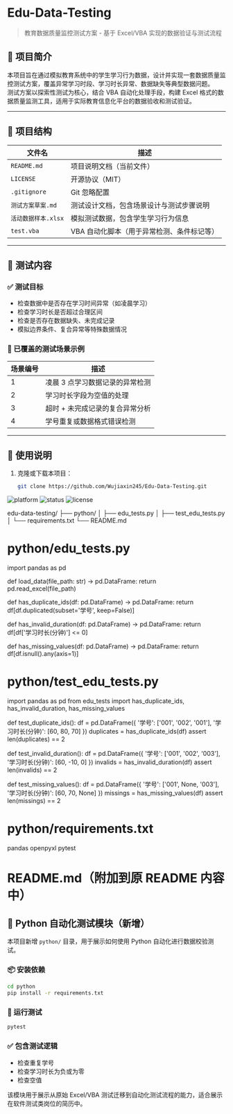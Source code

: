 # Edu-Data-Testing

> 教育数据质量监控测试方案 - 基于 Excel/VBA 实现的数据验证与测试流程

## 📘 项目简介

本项目旨在通过模拟教育系统中的学生学习行为数据，设计并实现一套数据质量监控测试方案，覆盖异常学习时段、学习时长异常、数据缺失等典型数据问题。  
测试方案以探索性测试为核心，结合 VBA 自动化处理手段，构建 Excel 格式的数据质量监测工具，适用于实际教育信息化平台的数据验收和测试验证。

---

## 📂 项目结构

| 文件名               | 描述 |
|----------------------|------|
| `README.md`          | 项目说明文档（当前文件） |
| `LICENSE`            | 开源协议（MIT） |
| `.gitignore`         | Git 忽略配置 |
| `测试方案草案.md`     | 测试设计文档，包含场景设计与测试步骤说明 |
| `活动数据样本.xlsx`   | 模拟测试数据，包含学生学习行为信息 |
| `test.vba` | VBA 自动化脚本（用于异常检测、条件标记等） |

---

## 🧪 测试内容

### ✅ 测试目标

- 检查数据中是否存在学习时间异常（如凌晨学习）
- 检查学习时长是否超过合理区间
- 检查是否存在数据缺失、未完成记录
- 模拟边界条件、复合异常等特殊数据情况

### 🧪 已覆盖的测试场景示例

| 场景编号 | 描述 |
|----------|------|
| 1        | 凌晨 3 点学习数据记录的异常检测 |
| 2        | 学习时长字段为空值的处理 |
| 3        | 超时 + 未完成记录的复合异常分析 |
| 4        | 学号重复或数据格式错误检测 |

---

## 🧰 使用说明

1. 克隆或下载本项目：
   ```bash
   git clone https://github.com/Wujiaxin245/Edu-Data-Testing.git

![platform](https://img.shields.io/badge/platform-Excel--VBA-blue)
![status](https://img.shields.io/badge/status-maintained-brightgreen)
![license](https://img.shields.io/badge/license-MIT-lightgrey)

edu-data-testing/
├── python/
│   ├── edu_tests.py
│   ├── test_edu_tests.py
│   └── requirements.txt
└── README.md

# python/edu_tests.py
import pandas as pd

def load_data(file_path: str) -> pd.DataFrame:
    return pd.read_excel(file_path)

def has_duplicate_ids(df: pd.DataFrame) -> pd.DataFrame:
    return df[df.duplicated(subset='学号', keep=False)]

def has_invalid_duration(df: pd.DataFrame) -> pd.DataFrame:
    return df[df['学习时长(分钟)'] <= 0]

def has_missing_values(df: pd.DataFrame) -> pd.DataFrame:
    return df[df.isnull().any(axis=1)]

# python/test_edu_tests.py
import pandas as pd
from edu_tests import has_duplicate_ids, has_invalid_duration, has_missing_values

def test_duplicate_ids():
    df = pd.DataFrame({
        '学号': ['001', '002', '001'],
        '学习时长(分钟)': [60, 80, 70]
    })
    duplicates = has_duplicate_ids(df)
    assert len(duplicates) == 2

def test_invalid_duration():
    df = pd.DataFrame({
        '学号': ['001', '002', '003'],
        '学习时长(分钟)': [60, -10, 0]
    })
    invalids = has_invalid_duration(df)
    assert len(invalids) == 2

def test_missing_values():
    df = pd.DataFrame({
        '学号': ['001', None, '003'],
        '学习时长(分钟)': [60, 70, None]
    })
    missings = has_missing_values(df)
    assert len(missings) == 2

# python/requirements.txt
pandas
openpyxl
pytest

# README.md（附加到原 README 内容中）

## 🧪 Python 自动化测试模块（新增）

本项目新增 `python/` 目录，用于展示如何使用 Python 自动化进行数据校验测试。

### 📦 安装依赖
```bash
cd python
pip install -r requirements.txt
```

### 🚀 运行测试
```bash
pytest
```

### ✅ 包含测试逻辑
- 检查重复学号
- 检查学习时长为负或为零
- 检查空值

该模块用于展示从原始 Excel/VBA 测试迁移到自动化测试流程的能力，适合展示在软件测试类岗位的简历中。
